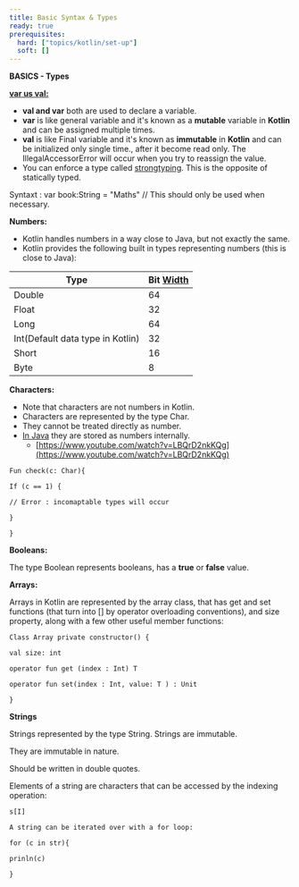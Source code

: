 ```yaml
---
title: Basic Syntax & Types
ready: true
prerequisites:
  hard: ["topics/kotlin/set-up"]
  soft: []
---
```


**BASICS - Types**

[**var us val:**](https://www.youtube.com/watch?v=Nz-lMqxfUUs)

- **val and var** both are used to declare a variable.
- **var** is like general variable and it&#39;s known as a **mutable** variable in **Kotlin** and can be assigned multiple times.
- **val** is like Final variable and it&#39;s known as **immutable** in **Kotlin** and can be initialized only single time., after it become read only. The IllegalAccessorError will occur when you try to reassign the value.
- You can enforce a type called [strongtyping](https://whatis.techtarget.com/definition/strongly-typed). This is the opposite of statically typed.

Syntaxt : var book:String = &quot;Maths&quot; // This should only be used when necessary.

**Numbers:**

- Kotlin handles numbers in a way close to Java, but not exactly the same.
- Kotlin provides the following built in types representing numbers (this is close to Java):

| **Type** | **Bit** [**Width**](https://www.youtube.com/watch?v=_SkpnG571z8) |
| --- | --- |
| Double | 64 |
| Float | 32 |
| Long | 64 |
| Int(Default data type in Kotlin) | 32 |
| Short | 16 |
| Byte | 8 |

**Characters:**

- Note that characters are not numbers in Kotlin.
- Characters are represented by the type Char.
- They cannot be treated directly as number.
- [In Java](https://www.youtube.com/watch?v=LBQrD2nkKQg) they are stored as numbers internally.
  - [https://www.youtube.com/watch?v=LBQrD2nkKQg](https://www.youtube.com/watch?v=LBQrD2nkKQg)


```
Fun check(c: Char){

If (c == 1) {

// Error : incomaptable types will occur

}

}
```


**Booleans:**

The type Boolean represents booleans, has a **true** or **false** value.

**Arrays:**

Arrays in Kotlin are represented by the array class, that has get and set functions (that turn into [] by operator overloading conventions), and size property, along with a few other useful member functions:


```
Class Array private constructor() {

val size: int

operator fun get (index : Int) T

operator fun set(index : Int, value: T ) : Unit

}
```


**Strings**

Strings represented by the type String. Strings are immutable.

They are immutable in nature.

Should be written in double quotes.

Elements of a string are characters that can be accessed by the indexing operation:


```
s[I]

A string can be iterated over with a for loop:

for (c in str){

prinln(c)

}
```
